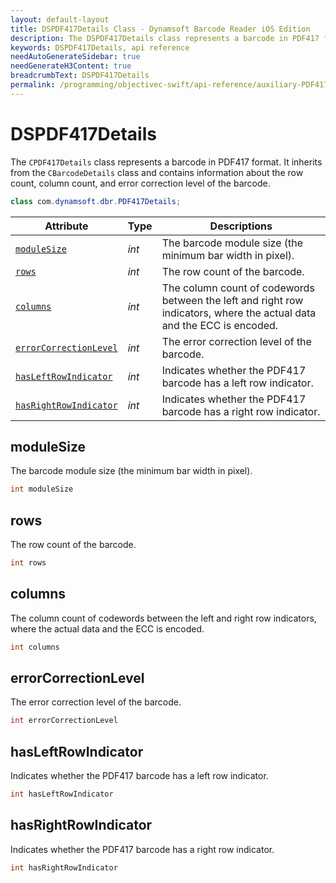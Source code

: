 ```yaml
---
layout: default-layout
title: DSPDF417Details Class - Dynamsoft Barcode Reader iOS Edition
description: The DSPDF417Details class represents a barcode in PDF417 format. It inherits from the DSBarcodeDetails class and contains information about the row count, column count, and error correction level of the barcode.
keywords: DSPDF417Details, api reference
needAutoGenerateSidebar: true
needGenerateH3Content: true
breadcrumbText: DSPDF417Details
permalink: /programming/objectivec-swift/api-reference/auxiliary-PDF417Details.html
---
```


# DSPDF417Details

The `CPDF417Details` class represents a barcode in PDF417 format. It inherits from the `CBarcodeDetails` class and contains information about the row count, column count, and error correction level of the barcode.

```java
class com.dynamsoft.dbr.PDF417Details;
```

| Attribute | Type | Descriptions |
|---------- |------|------------ |
| [`moduleSize`](#modulesize) | *int* | The barcode module size (the minimum bar width in pixel). |
| [`rows`](#rows) | *int* | The row count of the barcode. |
| [`columns`](#columns) | *int* | The column count of codewords between the left and right row indicators, where the actual data and the ECC is encoded. |
| [`errorCorrectionLevel`](#errorcorrectionlevel) | *int* | The error correction level of the barcode. |
| [`hasLeftRowIndicator`](#hasleftrowindicator) | *int* | Indicates whether the PDF417 barcode has a left row indicator. |
| [`hasRightRowIndicator`](#hasrightrowindicator) | *int* | Indicates whether the PDF417 barcode has a right row indicator. |

## moduleSize

The barcode module size (the minimum bar width in pixel).

```java
int moduleSize
```

## rows

The row count of the barcode.

```java
int rows
```

## columns

The column count of codewords between the left and right row indicators, where the actual data and the ECC is encoded.

```java
int columns
```

## errorCorrectionLevel

The error correction level of the barcode.

```java
int errorCorrectionLevel
```

## hasLeftRowIndicator

Indicates whether the PDF417 barcode has a left row indicator.

```java
int hasLeftRowIndicator
```

## hasRightRowIndicator

Indicates whether the PDF417 barcode has a right row indicator.

```java
int hasRightRowIndicator
```
